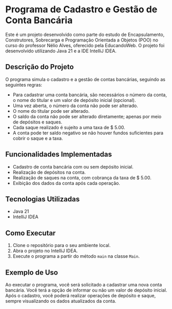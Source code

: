 # Programa de Cadastro e Gestão de Conta Bancária

Este é um projeto desenvolvido como parte do estudo de Encapsulamento, Construtores, Sobrecarga e Programação Orientada a Objetos (POO) no curso do professor Nélio Alves, oferecido pela EducandoWeb. 
O projeto foi desenvolvido utilizando Java 21 e a IDE IntelliJ IDEA.

## Descrição do Projeto

O programa simula o cadastro e a gestão de contas bancárias, seguindo as seguintes regras:

- Para cadastrar uma conta bancária, são necessários o número da conta, o nome do titular e um valor de depósito inicial (opcional).
- Uma vez aberta, o número da conta não pode ser alterado.
- O nome do titular pode ser alterado.
- O saldo da conta não pode ser alterado diretamente; apenas por meio de depósitos e saques.
- Cada saque realizado é sujeito a uma taxa de $ 5.00.
- A conta pode ter saldo negativo se não houver fundos suficientes para cobrir o saque e a taxa.

## Funcionalidades Implementadas

- Cadastro de conta bancária com ou sem depósito inicial.
- Realização de depósitos na conta.
- Realização de saques na conta, com cobrança da taxa de $ 5.00.
- Exibição dos dados da conta após cada operação.

## Tecnologias Utilizadas

- Java 21
- IntelliJ IDEA

## Como Executar

1. Clone o repositório para o seu ambiente local.
2. Abra o projeto no IntelliJ IDEA.
3. Execute o programa a partir do método `main` na classe `Main`.

## Exemplo de Uso

Ao executar o programa, você será solicitado a cadastrar uma nova conta bancária. Você terá a opção de informar ou não um valor de depósito inicial. Após o cadastro, você poderá realizar operações de depósito e saque, sempre visualizando os dados atualizados da conta.
